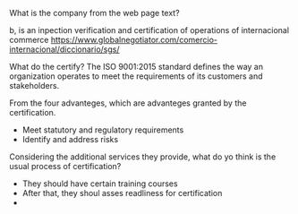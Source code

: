 

What is the company from the web page text?

  b, is an inpection verification and certification of operations of internacional commerce
  https://www.globalnegotiator.com/comercio-internacional/diccionario/sgs/
  
  
 What do the certify?
 The ISO 9001:2015 standard defines the way an organization operates to meet the requirements of its
 customers and stakeholders.
 
 From the four advanteges, which are advanteges granted by the certification.
 - Meet statutory and regulatory requirements
 - Identify and address risks

Considering the additional services they provide, what do yo think is the usual process of 
certification?
- They should have certain training courses
- After that, they shoul asses readliness for certification
- 
